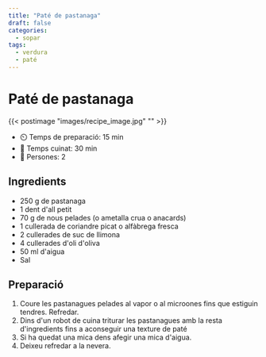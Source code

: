 ```yaml
---
title: "Paté de pastanaga"
draft: false 
categories: 
  - sopar 
tags: 
  - verdura
  - paté
---
```


# Paté de pastanaga

{{< postimage "images/recipe_image.jpg" "" >}}


- ⏲️  Temps de preparació: 15 min 
- 🍳 Temps cuinat: 30 min 
- 🍴 Persones: 2

## Ingredients

- 250 g de pastanaga
- 1 dent d'all petit
- 70 g de nous pelades (o ametalla crua o anacards)
- 1 cullerada de coriandre picat o alfàbrega fresca
- 2 cullerades de suc de llimona
- 4 cullerades d'oli d'oliva
- 50 ml d'aigua
- Sal

## Preparació

1. Coure les pastanagues pelades al vapor o al microones fins que estiguin tendres. Refredar.
2. Dins d'un robot de cuina triturar les pastanagues amb la resta d'ingredients fins a aconseguir una texture de paté
3. Si ha quedat una mica dens afegir una mica d'aigua.
4. Deixeu refredar a la nevera.


